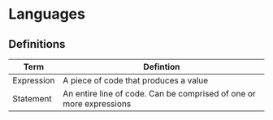 # Languages

## Definitions

| Term       | Defintion                                                           |
| ---------- | ------------------------------------------------------------------- |
| Expression | A piece of code that produces a value                               |
| Statement  | An entire line of code. Can be comprised of one or more expressions |
